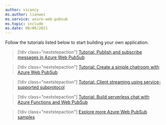 ```yaml
---
author: vicancy
ms.author: lianwei
ms.service: azure-web-pubsub
ms.topic: include 
ms.date: 08/06/2021
---
```


Follow the tutorials listed below to start building your own application.

> [!div class="nextstepaction"]
> [Tutorial: Publish and subscribe messages in Azure Web PubSub](./../tutorial-pub-sub-messages.md)

> [!div class="nextstepaction"]
> [Tutorial: Create a simple chatroom with Azure Web PubSub](./../tutorial-build-chat.md)

> [!div class="nextstepaction"]
> [Tutorial: Client streaming using service-supported subprotocol](./../tutorial-subprotocol.md)

> [!div class="nextstepaction"]
> [Tutorial: Build serverless chat with Azure Functions and Web PubSub](./../quickstart-serverless.md)

> [!div class="nextstepaction"]
> [Explore more Azure Web PubSub samples](https://aka.ms/awps/samples)